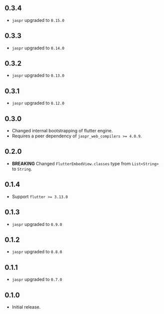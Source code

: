 ## 0.3.4

- `jaspr` upgraded to `0.15.0`

## 0.3.3

- `jaspr` upgraded to `0.14.0`

## 0.3.2

- `jaspr` upgraded to `0.13.0`

## 0.3.1

- `jaspr` upgraded to `0.12.0`

## 0.3.0

- Changed internal bootstrapping of flutter engine.
- Requires a peer dependency of `jaspr_web_compilers >= 4.0.9`.

## 0.2.0

- **BREAKING** Changed `FlutterEmbedView.classes` type from `List<String>` to `String`.

## 0.1.4

- Support `flutter >= 3.13.0`

## 0.1.3

- `jaspr` upgraded to `0.9.0`

## 0.1.2

- `jaspr` upgraded to `0.8.0`

## 0.1.1

- `jaspr` upgraded to `0.7.0`

## 0.1.0

- Initial release.
